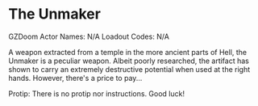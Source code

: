# The Unmaker
GZDoom Actor Names: N/A
Loadout Codes: N/A

A weapon extracted from a temple in the more ancient parts of Hell, the Unmaker is a peculiar weapon.
Albeit poorly researched, the artifact has shown to carry an extremely destructive potential when used
at the right hands. However, there's a price to pay...

Protip: There is no protip nor instructions. Good luck!